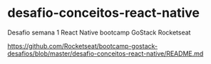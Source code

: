 # desafio-conceitos-react-native
Desafio semana 1 React Native bootcamp GoStack Rocketseat

https://github.com/Rocketseat/bootcamp-gostack-desafios/blob/master/desafio-conceitos-react-native/README.md
